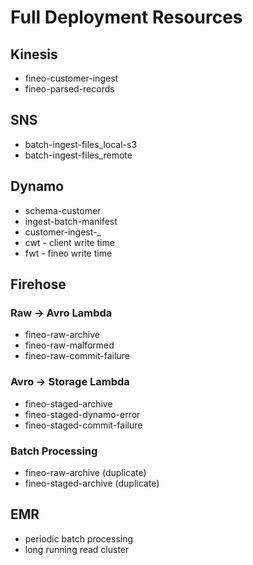 # Full Deployment Resources

## Kinesis
 * fineo-customer-ingest
 * fineo-parsed-records

## SNS
 * batch-ingest-files_local-s3
 * batch-ingest-files_remote

## Dynamo
 * schema-customer
 * ingest-batch-manifest
 * customer-ingest-<cwt start>_<cwt end>_<fwt month>_<fwt year>
  * cwt - client write time
  * fwt - fineo write time

## Firehose
### Raw -> Avro Lambda
 * fineo-raw-archive
 * fineo-raw-malformed
 * fineo-raw-commit-failure

### Avro -> Storage Lambda
 * fineo-staged-archive
 * fineo-staged-dynamo-error
 * fineo-staged-commit-failure

### Batch Processing
 * fineo-raw-archive (duplicate)
 * fineo-staged-archive (duplicate)

## EMR
  * periodic batch processing
  * long running read cluster
